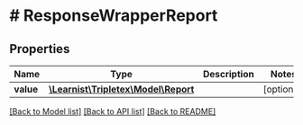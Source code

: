 # # ResponseWrapperReport

## Properties

Name | Type | Description | Notes
------------ | ------------- | ------------- | -------------
**value** | [**\Learnist\Tripletex\Model\Report**](Report.md) |  | [optional]

[[Back to Model list]](../../README.md#models) [[Back to API list]](../../README.md#endpoints) [[Back to README]](../../README.md)

